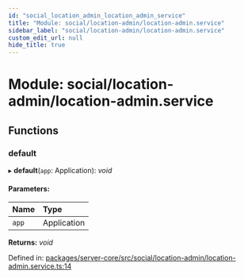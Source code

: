 ```yaml
---
id: "social_location_admin_location_admin_service"
title: "Module: social/location-admin/location-admin.service"
sidebar_label: "social/location-admin/location-admin.service"
custom_edit_url: null
hide_title: true
---
```


# Module: social/location-admin/location-admin.service

## Functions

### default

▸ **default**(`app`: Application): *void*

#### Parameters:

Name | Type |
:------ | :------ |
`app` | Application |

**Returns:** *void*

Defined in: [packages/server-core/src/social/location-admin/location-admin.service.ts:14](https://github.com/xr3ngine/xr3ngine/blob/77d12cea0/packages/server-core/src/social/location-admin/location-admin.service.ts#L14)
